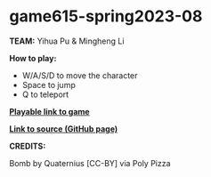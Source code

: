 # game615-spring2023-08

**TEAM:** Yihua Pu & Mingheng Li

 **How to play:** 
- W/A/S/D to move the character
- Space to jump
- Q to teleport
 
[**Playable link to game**](https://Mingheng117.github.io/game615-spring2023-07/exersice07/play/) 

[**Link to source (GitHub page)**](https://github.com/Mingheng117/game615-spring2023-final/tree/main/final) 
 
 
 **CREDITS:**

Bomb by Quaternius [CC-BY] via Poly Pizza
